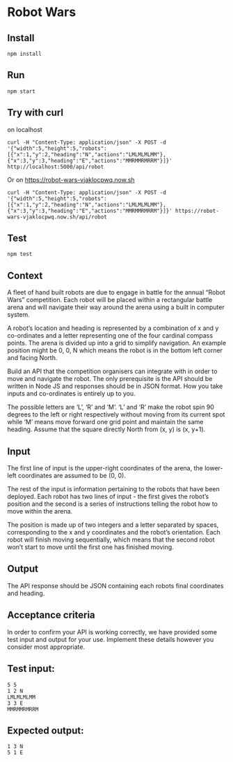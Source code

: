 # Robot Wars


## Install

    npm install

## Run

    npm start

## Try with curl

on localhost

    curl -H "Content-Type: application/json" -X POST -d '{"width":5,"height":5,"robots":[{"x":1,"y":2,"heading":"N","actions":"LMLMLMLMM"},{"x":3,"y":3,"heading":"E","actions":"MMRMMRMRRM"}]}' http://localhost:5000/api/robot

Or on https://robot-wars-vjaklocpwq.now.sh

    curl -H "Content-Type: application/json" -X POST -d '{"width":5,"height":5,"robots":[{"x":1,"y":2,"heading":"N","actions":"LMLMLMLMM"},{"x":3,"y":3,"heading":"E","actions":"MMRMMRMRRM"}]}' https://robot-wars-vjaklocpwq.now.sh/api/robot

## Test

    npm test

## Context

A fleet of hand built robots are due to engage in battle for the annual “Robot Wars” competition. Each robot will be placed within a rectangular battle arena and will navigate their way around the arena using a built in computer system.

A robot’s location and heading is represented by a combination of x and y co-ordinates and a letter representing one of the four cardinal compass points. The arena is divided up into a grid to simplify navigation. An example position might be 0, 0, N which means the robot is in the bottom left corner and facing North.

Build an API that the competition organisers can integrate with in order to move and navigate the robot. The only prerequisite is the API should be written in Node JS and responses should be in JSON format. How you take inputs and co-ordinates is entirely up to you.

The possible letters are ‘L’, ‘R’ and ‘M’. ‘L’ and ‘R’ make the robot spin 90 degrees to the left or right respectively without moving from its current spot while ‘M’ means move forward one grid point and maintain the same heading. Assume that the square directly North from (x, y) is (x, y+1).


## Input

The first line of input is the upper-right coordinates of the arena, the lower-left coordinates are assumed to be (0, 0).

The rest of the input is information pertaining to the robots that have been deployed. Each robot has two lines of input - the first gives the robot’s position and the second is a series of instructions telling the robot how to move within the arena.

The position is made up of two integers and a letter separated by spaces, corresponding to the x and y coordinates and the robot’s orientation. Each robot will finish moving sequentially, which means that the second robot won’t start to move until the first one has finished moving.


## Output

The API response should be JSON containing each robots final coordinates and heading.


## Acceptance criteria


In order to confirm your API is working correctly, we have provided some test input and output for your use. Implement these details however you consider most appropriate.

## Test input:


    5 5
    1 2 N
    LMLMLMLMM
    3 3 E
    MMRMMRMRRM

## Expected output:


    1 3 N
    5 1 E
